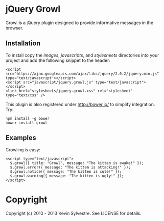 # jQuery Growl

Growl is a jQuery plugin designed to provide informative messages in the browser.

## Installation

To install copy the *images*, *javascripts*, and *stylesheets* directories into your project and add the following snippet to the header:

    <script src="https://ajax.googleapis.com/ajax/libs/jquery/2.0.2/jquery.min.js" type="text/javascript"></script>
    <script src="javascript/jquery.growl.js" type="text/javascript"></script>
    <link href="stylesheets/jquery.growl.css" rel="stylesheet" type="text/css" />

This plugin is also registered under http://bower.io/ to simplify integration. Try:

    npm install -g bower
    bower install growl

## Examples

Growling is easy:

    <script type="text/javascript">
      $.growl({ title: "Growl", message: "The kitten is awake!" });
      $.growl.error({ message: "The kitten is attacking!" });
      $.growl.notice({ message: "The kitten is cute!" });
      $.growl.warning({ message: "The kitten is ugly!" });
    </script>

# Copyright

Copyright (c) 2010 - 2013 Kevin Sylvestre. See LICENSE for details.
